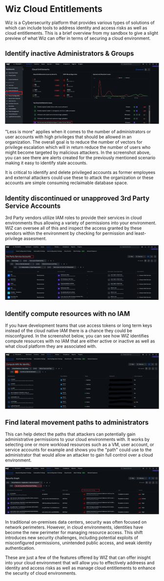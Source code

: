 # Wiz Cloud Entitlements

Wiz is a Cybersecurity platform that provides various types of solutions of which can include tools to address identity and access risks as well as cloud entitlements. This is a brief overview from my sandbox to give a slight preview of what Wiz can offer in terms of securing a cloud environment. 

## Identify inactive Administrators & Groups

![Alt text](image-1.png)

"Less is more" applies when it comes to the number of administrators or user accounts with high privileges that should be allowed in an organization. The overall goal is to reduce the number of vectors for privilege escalation which will in return reduce the number of users who might become targeted by malicious attackers. In the screenshot above, you can see there are alerts created for the previously mentioned scenario making it easy to identify stale accounts. 

It is critical to identify and delete privileged accounts as former employees and external attackers could use these to attack the organization or these accounts are simple consuming reclaimable database space. 

## Identity discontinued or unapproved 3rd Party Service Accounts

3rd Party vendors utilize IAM roles to provide their services in cloud environments thus allowing a variety of permissions into your environment. WIZ can oversee all of this and inspect the access granted by these vendors within the environment by checking for permission and least-privilege assesment. 

![Alt text](image-2.png)

## Identify compute resources with no IAM 

If you have development teams that use access tokens or long term keys instead of the cloud native IAM there is a chance they could be misconfgured. In the screenshot below, you can see how WIZ identifies compute resources with no IAM that are either active or inactive as well as what cloud platform they are associated with.

![Alt text](image-3.png)

## Find lateral movement paths to administrators

This can help detect the paths that attackers can potentially gain administrative permissions to your cloud environments with. It works by selecting one or more workload resources such as a VM, user account, or service accounts for example and shows you the "path"  could use to the administrator that would allow an attacker to gain full control over a cloud environment.  

![Alt text](image-4.png)

In traditional on-premises data centers, security was often focused on network perimeters. However, in cloud environments, identities have become the new perimeter for managing resource access. This shift introduces new security challenges, including potential exploits of misconfigured permissions, unintended public access, and weak identity authentication.

These are just a few of the features offered by WIZ that can offer inisght into your cloud environment that will allow you to effectively addreess and identity and access risks as well as manage cloud entitlements to enhance the security of cloud environments. 